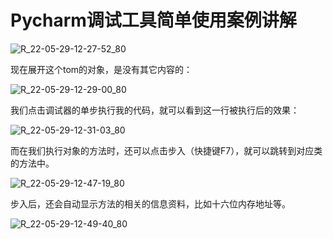 # Pycharm调试工具简单使用案例讲解

![R_22-05-29-12-27-52_80](https://pic.shejibiji.com/i/2022/05/29/6292f64f7bb3d.jpg)

现在展开这个tom的对象，是没有其它内容的：

![R_22-05-29-12-29-00_80](https://pic.shejibiji.com/i/2022/05/29/6292f69036f10.jpg)

我们点击调试器的单步执行我的代码，就可以看到这一行被执行后的效果：

![R_22-05-29-12-31-03_80](https://pic.shejibiji.com/i/2022/05/29/6292f70c9e4d6.jpg)

而在我们执行对象的方法时，还可以点击步入（快捷键F7），就可以跳转到对应类的方法中。

![R_22-05-29-12-47-19_80](https://pic.shejibiji.com/i/2022/05/29/6292fadd18e35.jpg)

步入后，还会自动显示方法的相关的信息资料，比如十六位内存地址等。

![R_22-05-29-12-49-40_80](https://pic.shejibiji.com/i/2022/05/29/6292fb69ddc76.jpg)